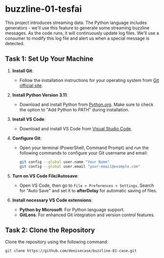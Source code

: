 # buzzline-01-tesfai
This project introduces streaming data. The Python language includes generators - we'll use this feature to generate some streaming buzzline messages. As the code runs, it will continuously update log files. We'll use a consumer to modify this log file and alert us when a special message is detected.

## Task 1: Set Up Your Machine
1. **Install Git**:
   - Follow the installation instructions for your operating system from [Git official site](https://git-scm.com/).

2. **Install Python Version 3.11**:
   - Download and install Python from [Python.org](https://www.python.org/). Make sure to check the option to "Add Python to PATH" during installation.

3. **Install VS Code**:
   - Download and install VS Code from [Visual Studio Code](https://code.visualstudio.com/).

4. **Configure Git**:
   - Open your terminal (PowerShell, Command Prompt) and run the following commands to configure your Git username and email:
     ```bash
     git config --global user.name "Your Name"
     git config --global user.email "your-email@example.com"
     ```

5. **Turn on VS Code File/Autosave**:
   - Open VS Code, then go to `File > Preferences > Settings`. Search for "Auto Save" and set it to **afterDelay** for automatic saving of files.

6. **Install necessary VS Code extensions**:
   - **Python by Microsoft**: For Python language support.
   - **GitLens**: For enhanced Git integration and version control features.

## Task 2: Clone the Repository
Clone the repository using the following command:
```bash
git clone https://github.com/denisecase/buzzline-01-case.git